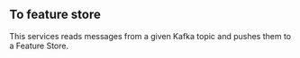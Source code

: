 ## To feature store

This services reads messages from a given Kafka topic and pushes them to a Feature Store.


